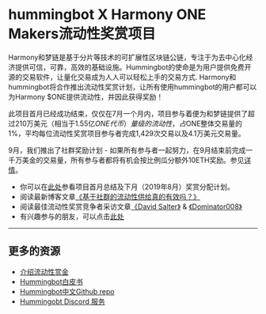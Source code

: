 # hummingbot X Harmony ONE Makers流动性奖赏项目

Harmony和梦链是基于分片等技术的可扩展性区块链公链，专注于为去中心化经济提供可信，可靠，高效的基础设施。Hummingbot的使命是为用户提供免费开源的交易软件，让量化交易成为人人可以轻松上手的交易方式. Harmony和hummingbot将合作推出流动性奖赏计划，让所有使用hummingbot的用户都可以为Harmony $ONE提供流动性，并因此获得奖励！ 

此项目首月已经成功结束，仅仅在7月一个月内，项目参与着便为和梦链提供了超过210万美元（相当于1.55亿$ONE代币）量级的流动性，占$ONE整体交易量的1%，平均每位流动性奖赏项目参与者完成1,429次交易以及4.1万美元交易量。

9月，我们推出了社群奖励计划 - 如果所有参与者一起努力，在9月结束前完成一千万美金的交易量，所有参与者都将有机会按比例瓜分额外10ETH奖励。参见[详情](https://hummingbot.io/blog/2019-09-one-makers-community-reward/)。

- 你可以在[此处](https://hummingbot.io/blog/2019-08-harmony-bounty-monthly-recap/)参看项目首月总结及下月（2019年8月）奖赏分配计划。
- 阅读最新博客文章[《基于社群的流动性供给真的有效吗？》](https://hummingbot.io/blog/2019-09-does-community-based-market-making-work/)
- 阅读最佳流动性奖赏竞争者采访文章[《David Salter》](https://hummingbot.io/blog/2019-07-top-bounty-hunter-interview1/) & [《Dominator008》](https://hummingbot.io/blog/2019-09-top-bounty-hunter-interview2/)
- 有兴趣参与的朋友，可以点击[此处](https://docs.hummingbot.io/bounties/active/harmony/)
---

## 更多的资源

- [介绍流动性赏金](https://www.hummingbot.io/blog/2019-06-introducing-liquidity-bounties-harmony/)
- [Hummingbot白皮书](https://docs.hummingbot.io/whitepaper)
- [Hummingbot中文Github repo](https://github.com/coinalpha/hummingbot_chinese)
- [Hummingobt Discord 服务](http://discord.hummingbot.io/)

